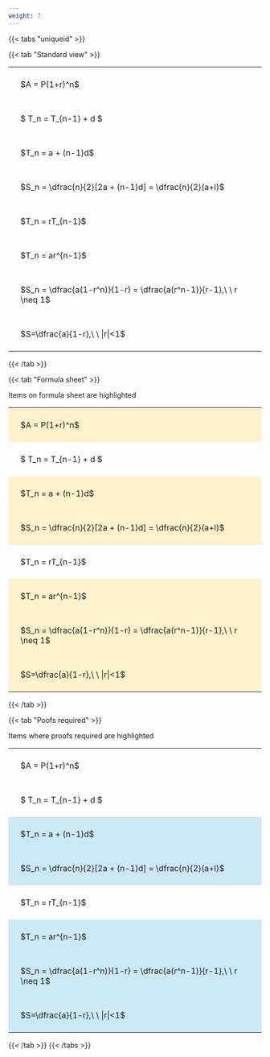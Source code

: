 ```yaml
---
weight: 7
---
```


{{< tabs "uniqueid" >}}

{{< tab "Standard view" >}}

<style type="text/css">
#T_c7c15 th.col_heading {
  text-align: left;
  font-size: 1em;
}
#T_c7c15 td {
  text-align: left;
  font-size: 1em;
  padding: 1.5em;
}
</style>
<table id="T_c7c15">
  <thead>
  </thead>
  <tbody>
    <tr>
      <td id="T_c7c15_row0_col0" class="data row0 col0" >$A = P(1+r)^n$</td>
    </tr>
    <tr>
      <td id="T_c7c15_row1_col0" class="data row1 col0" >$ T_n = T_{n-1} + d $</td>
    </tr>
    <tr>
      <td id="T_c7c15_row2_col0" class="data row2 col0" >$T_n = a + (n-1)d$</td>
    </tr>
    <tr>
      <td id="T_c7c15_row3_col0" class="data row3 col0" >$S_n = \dfrac{n}{2}[2a + (n-1)d] = \dfrac{n}{2}(a+l)$</td>
    </tr>
    <tr>
      <td id="T_c7c15_row4_col0" class="data row4 col0" >$T_n = rT_{n-1}$</td>
    </tr>
    <tr>
      <td id="T_c7c15_row5_col0" class="data row5 col0" >$T_n = ar^{n-1}$</td>
    </tr>
    <tr>
      <td id="T_c7c15_row6_col0" class="data row6 col0" >$S_n = \dfrac{a(1-r^n)}{1-r} = \dfrac{a(r^n-1)}{r-1},\ \  r \neq 1$</td>
    </tr>
    <tr>
      <td id="T_c7c15_row7_col0" class="data row7 col0" >$S=\dfrac{a}{1-r},\ \ |r|<1$</td>
    </tr>
  </tbody>
</table>
{{< /tab >}}

{{< tab "Formula sheet" >}}

Items on formula sheet are highlighted 
<br>
<style type="text/css">
#T_18bb4 th.col_heading {
  text-align: left;
  font-size: 1em;
}
#T_18bb4 td {
  text-align: left;
  font-size: 1em;
  padding: 1.5em;
}
#T_18bb4_row0_col0, #T_18bb4_row2_col0, #T_18bb4_row3_col0, #T_18bb4_row5_col0, #T_18bb4_row6_col0, #T_18bb4_row7_col0 {
  background-color: rgba(255,194,10, 0.2);
}
#T_18bb4_row1_col0, #T_18bb4_row4_col0 {
  background-color: rgba(0,0,0,0);
}
</style>
<table id="T_18bb4">
  <thead>
  </thead>
  <tbody>
    <tr>
      <td id="T_18bb4_row0_col0" class="data row0 col0" >$A = P(1+r)^n$</td>
    </tr>
    <tr>
      <td id="T_18bb4_row1_col0" class="data row1 col0" >$ T_n = T_{n-1} + d $</td>
    </tr>
    <tr>
      <td id="T_18bb4_row2_col0" class="data row2 col0" >$T_n = a + (n-1)d$</td>
    </tr>
    <tr>
      <td id="T_18bb4_row3_col0" class="data row3 col0" >$S_n = \dfrac{n}{2}[2a + (n-1)d] = \dfrac{n}{2}(a+l)$</td>
    </tr>
    <tr>
      <td id="T_18bb4_row4_col0" class="data row4 col0" >$T_n = rT_{n-1}$</td>
    </tr>
    <tr>
      <td id="T_18bb4_row5_col0" class="data row5 col0" >$T_n = ar^{n-1}$</td>
    </tr>
    <tr>
      <td id="T_18bb4_row6_col0" class="data row6 col0" >$S_n = \dfrac{a(1-r^n)}{1-r} = \dfrac{a(r^n-1)}{r-1},\ \  r \neq 1$</td>
    </tr>
    <tr>
      <td id="T_18bb4_row7_col0" class="data row7 col0" >$S=\dfrac{a}{1-r},\ \ |r|<1$</td>
    </tr>
  </tbody>
</table>
{{< /tab >}}

{{< tab "Poofs required" >}}

Items where proofs required are highlighted 
<br>
<style type="text/css">
#T_44c0e th.col_heading {
  text-align: left;
  font-size: 1em;
}
#T_44c0e td {
  text-align: left;
  font-size: 1em;
  padding: 1.5em;
}
#T_44c0e_row0_col0, #T_44c0e_row1_col0, #T_44c0e_row4_col0 {
  background-color: rgba(0,0,0,0);
}
#T_44c0e_row2_col0, #T_44c0e_row3_col0, #T_44c0e_row5_col0, #T_44c0e_row6_col0, #T_44c0e_row7_col0 {
  background-color: rgba(0,150,200, 0.2);
}
</style>
<table id="T_44c0e">
  <thead>
  </thead>
  <tbody>
    <tr>
      <td id="T_44c0e_row0_col0" class="data row0 col0" >$A = P(1+r)^n$</td>
    </tr>
    <tr>
      <td id="T_44c0e_row1_col0" class="data row1 col0" >$ T_n = T_{n-1} + d $</td>
    </tr>
    <tr>
      <td id="T_44c0e_row2_col0" class="data row2 col0" >$T_n = a + (n-1)d$</td>
    </tr>
    <tr>
      <td id="T_44c0e_row3_col0" class="data row3 col0" >$S_n = \dfrac{n}{2}[2a + (n-1)d] = \dfrac{n}{2}(a+l)$</td>
    </tr>
    <tr>
      <td id="T_44c0e_row4_col0" class="data row4 col0" >$T_n = rT_{n-1}$</td>
    </tr>
    <tr>
      <td id="T_44c0e_row5_col0" class="data row5 col0" >$T_n = ar^{n-1}$</td>
    </tr>
    <tr>
      <td id="T_44c0e_row6_col0" class="data row6 col0" >$S_n = \dfrac{a(1-r^n)}{1-r} = \dfrac{a(r^n-1)}{r-1},\ \  r \neq 1$</td>
    </tr>
    <tr>
      <td id="T_44c0e_row7_col0" class="data row7 col0" >$S=\dfrac{a}{1-r},\ \ |r|<1$</td>
    </tr>
  </tbody>
</table>
{{< /tab >}}
{{< /tabs >}}
